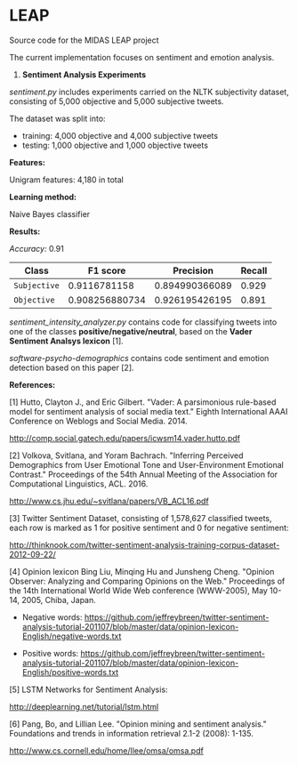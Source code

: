 # LEAP

Source code for the MIDAS LEAP project

The current implementation focuses on sentiment and emotion analysis. 

1) <b>Sentiment Analysis Experiments</b>

*sentiment.py* includes experiments carried on the NLTK subjectivity dataset, consisting of 5,000 objective and 5,000 subjective tweets.

The dataset was split into:
- training: 4,000 objective and 4,000 subjective tweets
- testing: 1,000 objective and 1,000 objective tweets

<b>Features:</b>
 
Unigram features: 4,180 in total 

<b>Learning method:</b>
 
Naive Bayes classifier

<b>Results:</b>

*Accuracy:* 0.91

| Class| F1 score      | Precision     | Recall|
| ---  | --- |---| ---|
| `Subjective` | 0.9116781158  | 0.894990366089| 0.929 |
| `Objective`  | 0.908256880734| 0.926195426195| 0.891 |


*sentiment_intensity_analyzer.py* contains code for classifying tweets into one of the classes **positive/negative/neutral**, based on the **Vader Sentiment Analsys lexicon** [1].

*software-psycho-demographics* contains code sentiment and emotion detection based on this paper [2].

**References:**

[1] Hutto, Clayton J., and Eric Gilbert. "Vader: A parsimonious rule-based model for sentiment analysis of social media text." Eighth International AAAI Conference on Weblogs and Social Media. 2014.

http://comp.social.gatech.edu/papers/icwsm14.vader.hutto.pdf

[2] Volkova, Svitlana, and Yoram Bachrach. "Inferring Perceived Demographics from User Emotional Tone and User-Environment Emotional Contrast." Proceedings of the 54th Annual Meeting of the Association for Computational Linguistics, ACL. 2016.

http://www.cs.jhu.edu/~svitlana/papers/VB_ACL16.pdf

[3] Twitter Sentiment Dataset, consisting of 1,578,627 classified tweets, each row is marked as 1 for positive sentiment and 0 for negative sentiment:

http://thinknook.com/twitter-sentiment-analysis-training-corpus-dataset-2012-09-22/

[4] Opinion lexicon 
Bing Liu, Minqing Hu and Junsheng Cheng. "Opinion Observer: Analyzing and Comparing Opinions on the Web." Proceedings of the 14th International World Wide Web conference (WWW-2005), May 10-14, 2005, Chiba, Japan.

- Negative words: https://github.com/jeffreybreen/twitter-sentiment-analysis-tutorial-201107/blob/master/data/opinion-lexicon-English/negative-words.txt

- Positive words: https://github.com/jeffreybreen/twitter-sentiment-analysis-tutorial-201107/blob/master/data/opinion-lexicon-English/positive-words.txt

[5] LSTM Networks for Sentiment Analysis:

http://deeplearning.net/tutorial/lstm.html

[6] Pang, Bo, and Lillian Lee. "Opinion mining and sentiment analysis." Foundations and trends in information retrieval 2.1-2 (2008): 1-135.

http://www.cs.cornell.edu/home/llee/omsa/omsa.pdf
